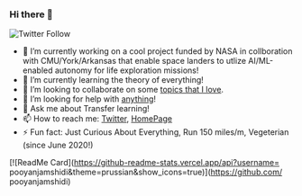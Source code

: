 ### Hi there 👋
![Twitter Follow](https://img.shields.io/twitter/follow/PooyanJamshidi?style=social)

- 🔭 I’m currently working on a cool project funded by NASA in collboration with CMU/York/Arkansas that enable space landers to utlize AI/ML-enabled autonomy for life exploration missions!
- 🌱 I’m currently learning the theory of everything!
- 👯 I’m looking to collaborate on some [topics that I love](https://pooyanjamshidi.github.io/research/).
- 🤔 I’m looking for help with [anything](https://pooyanjamshidi.github.io/misc/)!
- 💬 Ask me about Transfer learning!
- 📫 How to reach me: [Twitter](https://twitter.com/PooyanJamshidi), [HomePage](http://pooyanjamshidi.github.io/)
- ⚡ Fun fact: Just Curious About Everything, Run 150 miles/m, Vegeterian (since June 2020!)

[![ReadMe Card](https://github-readme-stats.vercel.app/api?username=
pooyanjamshidi&theme=prussian&show_icons=true)](https://github.com/
pooyanjamshidi)
